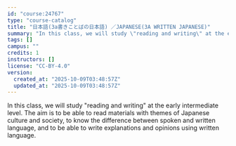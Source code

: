 ```yaml
---
id: "course:24767"
type: "course-catalog"
title: "日本語(3a書きことばの日本語) ／JAPANESE(3A WRITTEN JAPANESE)"
summary: "In this class, we will study \"reading and writing\" at the early intermediate level. The aim is to be able to read materi…"
tags: []
campus: ""
credits: 1
instructors: []
license: "CC-BY-4.0"
version:
  created_at: "2025-10-09T03:48:57Z"
  updated_at: "2025-10-09T03:48:57Z"
---
```

In this class, we will study "reading and writing" at the early intermediate level. The aim is to be able to read materials with themes of Japanese culture and society, to know the difference between spoken and written language, and to be able to write explanations and opinions using written language.
